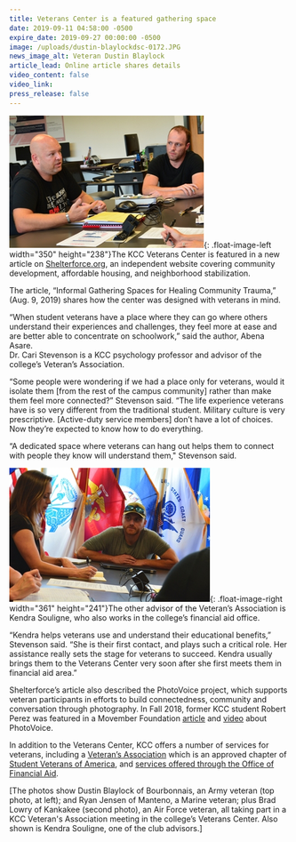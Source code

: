 ```yaml
---
title: Veterans Center is a featured gathering space
date: 2019-09-11 04:58:00 -0500
expire_date: 2019-09-27 00:00:00 -0500
image: /uploads/dustin-blaylockdsc-0172.JPG
news_image_alt: Veteran Dustin Blaylock
article_lead: Online article shares details
video_content: false
video_link:
press_release: false
---
```


![](/uploads/dustin-blaylock-ryan-jensen-dsc0172--sm-1.JPG){: .float-image-left width="350" height="238"}The KCC Veterans Center is featured in a new article on [Shelterforce.org](https://shelterforce.org/2019/08/09/informal-gathering-spaces-for-healing-community-trauma/?fbclid=IwAR3R4I3GSXYUtJOduC5yKHgqmhWX4EoqKZ0GmKShJmD4vDiPGcIooMRmOWE), an independent website covering community development, affordable housing, and neighborhood stabilization.

The article, “Informal Gathering Spaces for Healing Community Trauma,” (Aug. 9, 2019) shares how the center was designed with veterans in mind.

“When student veterans have a place where they can go where others understand their experiences and challenges, they feel more at ease and are better able to concentrate on schoolwork,” said the author, Abena Asare.<br>Dr. Cari Stevenson is a KCC psychology professor and advisor of the college’s Veteran’s Association.&nbsp;

“Some people were wondering if we had a place only for veterans, would it isolate them \[from the rest of the campus community\] rather than make them feel more connected?” Stevenson said. “The life experience veterans have is so very different from the traditional student. Military culture is very prescriptive. \[Active-duty service members\] don’t have a lot of choices. Now they’re expected to know how to do everything.

“A dedicated space where veterans can hang out helps them to connect with people they know will understand them," Stevenson said.&nbsp;

![](/uploads/kendra-souligne-brad-lowrey-dsc0169--sm.JPG){: .float-image-right width="361" height="241"}The other advisor of the Veteran’s Association is Kendra Souligne, who also works in the college’s financial aid office.&nbsp;

“Kendra helps veterans use and understand their educational benefits,” Stevenson said. “She is their first contact, and plays such a critical role. Her assistance really sets the stage for veterans to succeed. Kendra usually brings them to the Veterans Center very soon after she first meets them in financial aid area.”

Shelterforce’s article also described the PhotoVoice project, which supports veteran participants in efforts to build connectedness, community and conversation through photography. In Fall 2018, former KCC student Robert Perez was featured in a Movember Foundation [article](https://us.movember.com/story/view/id/11759/) and [video](https://www.youtube.com/watch?v=tG5J5SZe_vA&amp;feature=youtu.be) about PhotoVoice.&nbsp;

In addition to the Veterans Center, KCC offers a number of services for veterans, including a [Veteran’s Association](http://www.kcc.edu/students/studentlife/clubs/Pages/veterans.aspx) which is an approved chapter of [Student Veterans of America](https://studentveterans.org/), and [services offered through the Office of Financial Aid](http://www.kcc.edu/future/paying/fedstateaid/veteran-services/Pages).

\[The photos show Dustin Blaylock of Bourbonnais, an Army veteran (top photo, at left); and Ryan Jensen of Manteno, a Marine veteran; plus Brad Lowry of Kankakee (second photo), an Air Force veteran, all taking part in a KCC Veteran's Association meeting in the college’s Veterans Center. Also shown is Kendra Souligne, one of the club advisors.\]